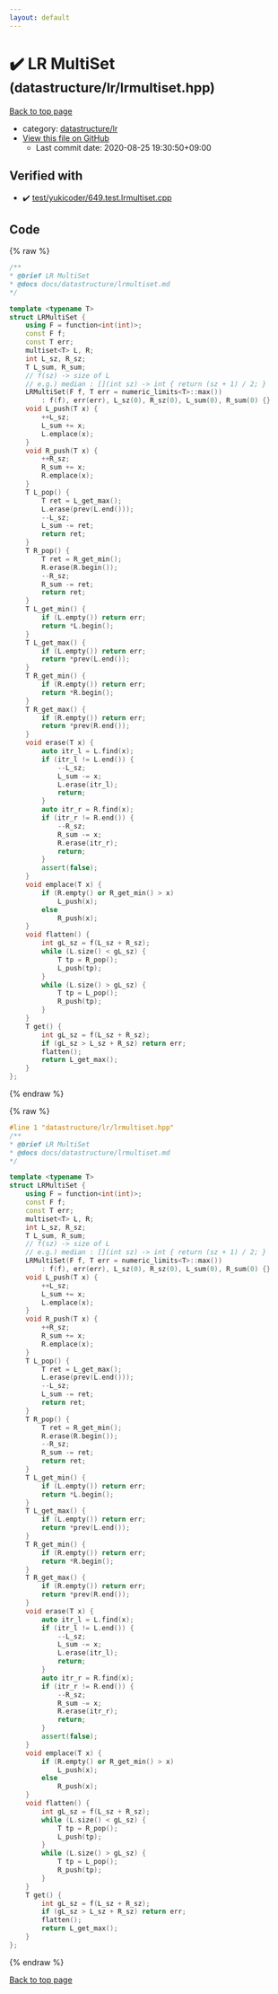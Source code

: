 ```yaml
---
layout: default
---
```


<!-- mathjax config similar to math.stackexchange -->
<script type="text/javascript" async
  src="https://cdnjs.cloudflare.com/ajax/libs/mathjax/2.7.5/MathJax.js?config=TeX-MML-AM_CHTML">
</script>
<script type="text/x-mathjax-config">
  MathJax.Hub.Config({
    TeX: { equationNumbers: { autoNumber: "AMS" }},
    tex2jax: {
      inlineMath: [ ['$','$'] ],
      processEscapes: true
    },
    "HTML-CSS": { matchFontHeight: false },
    displayAlign: "left",
    displayIndent: "2em"
  });
</script>

<script type="text/javascript" src="https://cdnjs.cloudflare.com/ajax/libs/jquery/3.4.1/jquery.min.js"></script>
<script src="https://cdn.jsdelivr.net/npm/jquery-balloon-js@1.1.2/jquery.balloon.min.js" integrity="sha256-ZEYs9VrgAeNuPvs15E39OsyOJaIkXEEt10fzxJ20+2I=" crossorigin="anonymous"></script>
<script type="text/javascript" src="../../../assets/js/copy-button.js"></script>
<link rel="stylesheet" href="../../../assets/css/copy-button.css" />


# :heavy_check_mark: LR MultiSet <small>(datastructure/lr/lrmultiset.hpp)</small>

<a href="../../../index.html">Back to top page</a>

* category: <a href="../../../index.html#7f558c0e940d1b94729e8802fdbca4ee">datastructure/lr</a>
* <a href="{{ site.github.repository_url }}/blob/master/datastructure/lr/lrmultiset.hpp">View this file on GitHub</a>
    - Last commit date: 2020-08-25 19:30:50+09:00




## Verified with

* :heavy_check_mark: <a href="../../../verify/test/yukicoder/649.test.lrmultiset.cpp.html">test/yukicoder/649.test.lrmultiset.cpp</a>


## Code

<a id="unbundled"></a>
{% raw %}
```cpp
/**
* @brief LR MultiSet
* @docs docs/datastructure/lrmultiset.md
*/

template <typename T>
struct LRMultiSet {
    using F = function<int(int)>;
    const F f;
    const T err;
    multiset<T> L, R;
    int L_sz, R_sz;
    T L_sum, R_sum;
    // f(sz) -> size of L
    // e.g.) median : [](int sz) -> int { return (sz + 1) / 2; }
    LRMultiSet(F f, T err = numeric_limits<T>::max())
        : f(f), err(err), L_sz(0), R_sz(0), L_sum(0), R_sum(0) {}
    void L_push(T x) {
        ++L_sz;
        L_sum += x;
        L.emplace(x);
    }
    void R_push(T x) {
        ++R_sz;
        R_sum += x;
        R.emplace(x);
    }
    T L_pop() {
        T ret = L_get_max();
        L.erase(prev(L.end()));
        --L_sz;
        L_sum -= ret;
        return ret;
    }
    T R_pop() {
        T ret = R_get_min();
        R.erase(R.begin());
        --R_sz;
        R_sum -= ret;
        return ret;
    }
    T L_get_min() {
        if (L.empty()) return err;
        return *L.begin();
    }
    T L_get_max() {
        if (L.empty()) return err;
        return *prev(L.end());
    }
    T R_get_min() {
        if (R.empty()) return err;
        return *R.begin();
    }
    T R_get_max() {
        if (R.empty()) return err;
        return *prev(R.end());
    }
    void erase(T x) {
        auto itr_l = L.find(x);
        if (itr_l != L.end()) {
            --L_sz;
            L_sum -= x;
            L.erase(itr_l);
            return;
        }
        auto itr_r = R.find(x);
        if (itr_r != R.end()) {
            --R_sz;
            R_sum -= x;
            R.erase(itr_r);
            return;
        }
        assert(false);
    }
    void emplace(T x) {
        if (R.empty() or R_get_min() > x)
            L_push(x);
        else
            R_push(x);
    }
    void flatten() {
        int gL_sz = f(L_sz + R_sz);
        while (L.size() < gL_sz) {
            T tp = R_pop();
            L_push(tp);
        }
        while (L.size() > gL_sz) {
            T tp = L_pop();
            R_push(tp);
        }
    }
    T get() {
        int gL_sz = f(L_sz + R_sz);
        if (gL_sz > L_sz + R_sz) return err;
        flatten();
        return L_get_max();
    }
};

```
{% endraw %}

<a id="bundled"></a>
{% raw %}
```cpp
#line 1 "datastructure/lr/lrmultiset.hpp"
/**
* @brief LR MultiSet
* @docs docs/datastructure/lrmultiset.md
*/

template <typename T>
struct LRMultiSet {
    using F = function<int(int)>;
    const F f;
    const T err;
    multiset<T> L, R;
    int L_sz, R_sz;
    T L_sum, R_sum;
    // f(sz) -> size of L
    // e.g.) median : [](int sz) -> int { return (sz + 1) / 2; }
    LRMultiSet(F f, T err = numeric_limits<T>::max())
        : f(f), err(err), L_sz(0), R_sz(0), L_sum(0), R_sum(0) {}
    void L_push(T x) {
        ++L_sz;
        L_sum += x;
        L.emplace(x);
    }
    void R_push(T x) {
        ++R_sz;
        R_sum += x;
        R.emplace(x);
    }
    T L_pop() {
        T ret = L_get_max();
        L.erase(prev(L.end()));
        --L_sz;
        L_sum -= ret;
        return ret;
    }
    T R_pop() {
        T ret = R_get_min();
        R.erase(R.begin());
        --R_sz;
        R_sum -= ret;
        return ret;
    }
    T L_get_min() {
        if (L.empty()) return err;
        return *L.begin();
    }
    T L_get_max() {
        if (L.empty()) return err;
        return *prev(L.end());
    }
    T R_get_min() {
        if (R.empty()) return err;
        return *R.begin();
    }
    T R_get_max() {
        if (R.empty()) return err;
        return *prev(R.end());
    }
    void erase(T x) {
        auto itr_l = L.find(x);
        if (itr_l != L.end()) {
            --L_sz;
            L_sum -= x;
            L.erase(itr_l);
            return;
        }
        auto itr_r = R.find(x);
        if (itr_r != R.end()) {
            --R_sz;
            R_sum -= x;
            R.erase(itr_r);
            return;
        }
        assert(false);
    }
    void emplace(T x) {
        if (R.empty() or R_get_min() > x)
            L_push(x);
        else
            R_push(x);
    }
    void flatten() {
        int gL_sz = f(L_sz + R_sz);
        while (L.size() < gL_sz) {
            T tp = R_pop();
            L_push(tp);
        }
        while (L.size() > gL_sz) {
            T tp = L_pop();
            R_push(tp);
        }
    }
    T get() {
        int gL_sz = f(L_sz + R_sz);
        if (gL_sz > L_sz + R_sz) return err;
        flatten();
        return L_get_max();
    }
};

```
{% endraw %}

<a href="../../../index.html">Back to top page</a>

